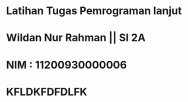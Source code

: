 # Latihan Tugas Pemrograman lanjut
# Wildan Nur Rahman || SI 2A
# NIM : 11200930000006
# KFLDKFDFDLFK

